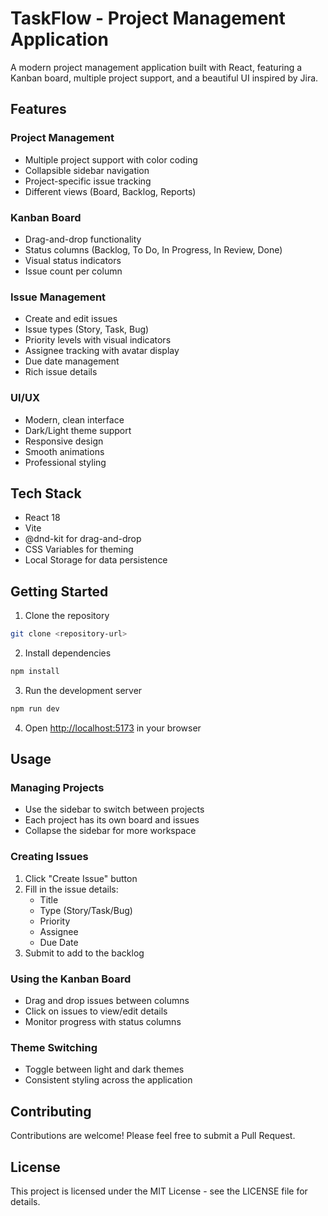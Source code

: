# TaskFlow - Project Management Application

A modern project management application built with React, featuring a Kanban board, multiple project support, and a beautiful UI inspired by Jira.

## Features

### Project Management
- Multiple project support with color coding
- Collapsible sidebar navigation
- Project-specific issue tracking
- Different views (Board, Backlog, Reports)

### Kanban Board
- Drag-and-drop functionality
- Status columns (Backlog, To Do, In Progress, In Review, Done)
- Visual status indicators
- Issue count per column

### Issue Management
- Create and edit issues
- Issue types (Story, Task, Bug)
- Priority levels with visual indicators
- Assignee tracking with avatar display
- Due date management
- Rich issue details

### UI/UX
- Modern, clean interface
- Dark/Light theme support
- Responsive design
- Smooth animations
- Professional styling

## Tech Stack
- React 18
- Vite
- @dnd-kit for drag-and-drop
- CSS Variables for theming
- Local Storage for data persistence

## Getting Started

1. Clone the repository
```bash
git clone <repository-url>
```

2. Install dependencies
```bash
npm install
```

3. Run the development server
```bash
npm run dev
```

4. Open [http://localhost:5173](http://localhost:5173) in your browser

## Usage

### Managing Projects
- Use the sidebar to switch between projects
- Each project has its own board and issues
- Collapse the sidebar for more workspace

### Creating Issues
1. Click "Create Issue" button
2. Fill in the issue details:
   - Title
   - Type (Story/Task/Bug)
   - Priority
   - Assignee
   - Due Date
3. Submit to add to the backlog

### Using the Kanban Board
- Drag and drop issues between columns
- Click on issues to view/edit details
- Monitor progress with status columns

### Theme Switching
- Toggle between light and dark themes
- Consistent styling across the application

## Contributing
Contributions are welcome! Please feel free to submit a Pull Request.

## License
This project is licensed under the MIT License - see the LICENSE file for details.
